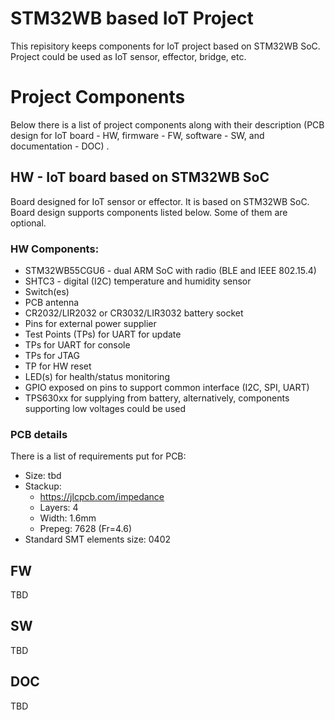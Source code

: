 # STM32WB based IoT Project
This repisitory keeps components for IoT project based on STM32WB SoC. Project could be used as IoT sensor, effector, bridge, etc. 

# Project Components
Below there is a list of project components along with their description (PCB design for IoT board - HW, firmware - FW, software - SW, and documentation - DOC) . 

## HW - IoT board based on STM32WB SoC
Board designed for IoT sensor or effector. It is based on STM32WB SoC. Board design supports components listed below. Some of them are optional. 

### HW Components:
* STM32WB55CGU6 - dual ARM SoC with radio (BLE and IEEE 802.15.4)
* SHTC3 - digital (I2C) temperature and humidity sensor
* Switch(es)
* PCB antenna
* CR2032/LIR2032 or CR3032/LIR3032 battery socket
* Pins for external power supplier
* Test Points (TPs) for UART for update
* TPs for UART for console
* TPs for JTAG
* TP for HW reset
* LED(s) for health/status monitoring
* GPIO exposed on pins to support common interface (I2C, SPI, UART)
* TPS630xx for supplying from battery, alternatively, components supporting low voltages could be used

### PCB details
There is a list of requirements put for PCB:
* Size: tbd
* Stackup:
  * https://jlcpcb.com/impedance
  * Layers: 4
  * Width: 1.6mm
  * Prepeg: 7628 (Fr=4.6)
* Standard SMT elements size: 0402 

## FW
TBD

## SW
TBD

## DOC
TBD

